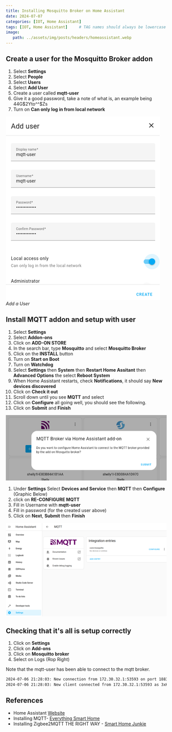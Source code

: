 ```yaml
---
title: Installing Mosquitto Broker on Home Assistant
date: 2024-07-07
categories: [IOT, Home Assistant]
tags: [IOT, Home Assistant]     # TAG names should always be lowercase
image:
   path: ../assets/img/posts/headers/homeassistant.webp
---
```


## Create a user for the Mosquitto Broker addon

1. Select __Settings__
2. Select __People__
3. Select __Users__
4. Select __Add User__
5. Create a user called __mqtt-user__
6. Give it a good password, take a note of what is, an example being 44G$2Yto^^$Zs
7. Turn on __Can only log in from local network__

![Add User](../assets/img/posts/2024/2024-07-07-Installing-Mosquitto-Broker/Add_User.png)_Add a User_

## Install MQTT addon and setup with user

1. Select __Settings__
2. Select __Addon-ons__
3. Click on __ADD-ON STORE__
4. In the search bar, type __Mosquitto__ and select __Mosquitto Broker__
5. Click on the __INSTALL__ button
6. Turn on __Start on Boot__
7. Turn on __Watchdog__
8. Select __Settings__ then __System__ then __Restart Home Assitant__ then __Advanced Options__ the select __Reboot System__
9. When Home Assistant restarts, check __Notifications__, it should say __New devices discovered__
10. Click on __Check it out__
11. Scroll down until you see __MQTT__ and select
12. Click on __Configure__ all going well, you should see the following.
13. Click on __Submit__ and __Finish__

![Configure MQTT via Home Assistant](../assets/img/posts/2024/2024-07-07-Installing-Mosquitto-Broker/MQTT_via_Home_Assistant.png)

1. Under __Settings__ Select __Devices and Service__ then __MQTT__ then __Configure__ (Graphic Below)
2. click on __RE-CONFIGURE MQTT__
3. Fill in Username with __mqtt-user__
4. Fill in password (for the created user above)
5. Click on __Next__, __Submit__ then __Finish__

![Configure MQTT](../assets/img/posts/2024/2024-07-07-Installing-Mosquitto-Broker/Configure_MQTT.png)

## Checking that it's all is setup correctly

1. Click on __Settings__
2. Click on __Add-ons__
3. Click on __Mosquitto broker__
4. Select on Logs (Rop Right)

Note that the mqtt-user has been able to connect to the mqtt broker.

```bash
2024-07-06 21:28:03: New connection from 172.30.32.1:53593 on port 1883.
2024-07-06 21:28:03: New client connected from 172.30.32.1:53593 as 3xKsDMR5T3VgHASkdMdn2J (p2, c1, k60, u'mqtt-user').
```

## References

* Home Assistant [Website](https://www.home-assistant.io/)
* Installing MQTT- [Everything Smart Home](https://youtu.be/dqTn-Gk4Qeo?si=XTV_WoNA72LuOztw)
* Installing Zigbee2MQTT THE RIGHT WAY - [Smart Home Junkie](https://youtu.be/4y_dDgo0i2g?si=8lvSODKdqqh4lZao)
